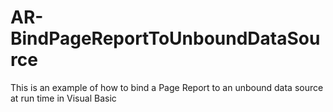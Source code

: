 # AR-BindPageReportToUnboundDataSource
This is an example of how to bind a Page Report to an unbound data source at run time in Visual Basic
